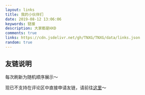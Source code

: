 ```yaml
---
layout: links
title: 我的小伙伴们
date: 2019-08-12 13:06:06
keywords: 链接
description: 大家都是HXD
comments: true
links: https://cdn.jsdelivr.net/gh/TNXG/TNXG/data/links.json
random: true
---
```


## 友链说明

每次刷新为随机顺序展示～

现已不支持在评论区中直接申请友链，请前往[这里](https://github.com/TNXG/tnxg.github.io/#friends)～